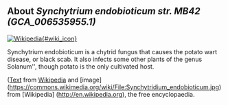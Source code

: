 
About *Synchytrium endobioticum str. MB42 (GCA\_006535955.1)* 
--------------------------------------------------------------

[![Wikipedia](/img/wikipedia_logo_v2_en.png){#wiki_icon}](http://en.wikipedia.org/wiki/Synchytrium_endobioticum)

Synchytrium endobioticum is a chytrid fungus that causes the potato wart
disease, or black scab. It also infects some other plants of the genus
Solanum'', though potato is the only cultivated host.

([Text](http://en.wikipedia.org/wiki/Synchytrium_endobioticum) from [Wikipedia](http://en.wikipedia.org/) 
and [image] (https://commons.wikimedia.org/wiki/File:Synchytridium_endobioticum.jpg) from [Wikipedia] (http://en.wikipedia.org), the free encyclopaedia.
